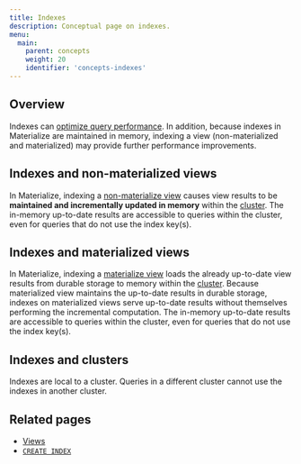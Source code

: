```yaml
---
title: Indexes
description: Conceptual page on indexes.
menu:
  main:
    parent: concepts
    weight: 20
    identifier: 'concepts-indexes'
---
```


## Overview

Indexes can [optimize query performance](/transform-data/optimization).  In
addition, because indexes in Materialize are maintained in memory, indexing a
view (non-materialized and materialized) may provide further performance
improvements.

## Indexes and non-materialized views

In Materialize, indexing a [non-materialize
view](/concepts/views/#non-materialized-views) causes view results to be
**maintained and incrementally updated in memory** within the
[cluster](/concepts/clusters/). The in-memory up-to-date results are accessible
to queries within the cluster, even for queries that do not use the index
key(s).

## Indexes and materialized views

In Materialize, indexing a [materialize
view](/concepts/views/#materialized-views) loads the already up-to-date view
results from durable storage to memory within the
[cluster](/concepts/clusters/).  Because materialized view maintains the
up-to-date results in durable storage, indexes on materialized views serve
up-to-date results without themselves performing the incremental computation.
The in-memory up-to-date results are accessible to queries within the cluster,
even for queries that do not use the index key(s).

## Indexes and clusters

Indexes are local to a cluster.  Queries in a different cluster cannot use the
indexes in another cluster.

## Related pages

- [Views](/concepts/views)
- [`CREATE INDEX`](/sql/create-index)
